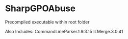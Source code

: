 # SharpGPOAbuse
Precompiled executable within root folder

Also Includes:
  CommandLineParser.1.9.3.15 
  ILMerge.3.0.41
